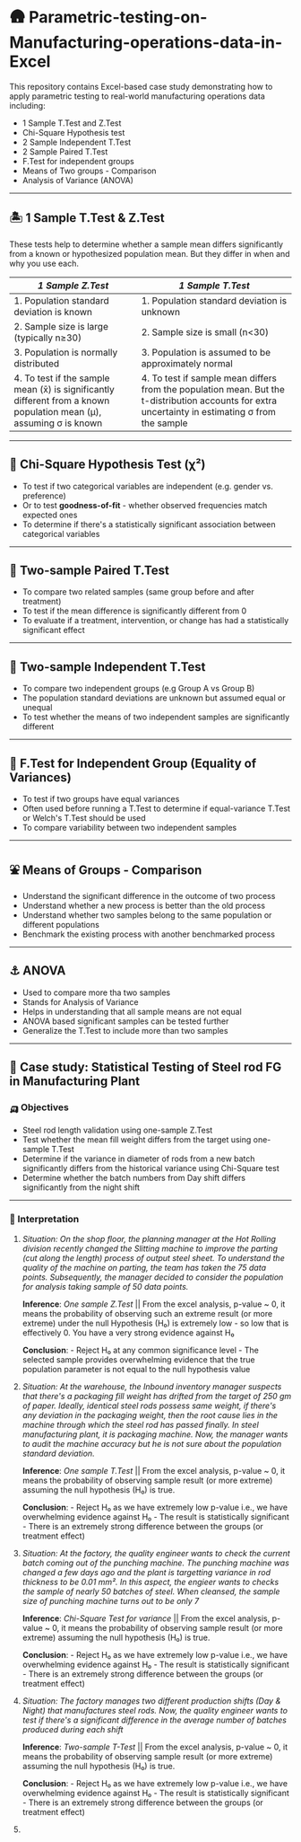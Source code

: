 # 🛖 Parametric-testing-on-Manufacturing-operations-data-in-Excel
This repository contains Excel-based case study demonstrating how to apply parametric testing to real-world manufacturing operations data including:

- 1 Sample T.Test and Z.Test
- Chi-Square Hypothesis test
- 2 Sample Independent T.Test
- 2 Sample Paired T.Test
- F.Test for independent groups
- Means of Two groups - Comparison
- Analysis of Variance (ANOVA)

---

## 🏝 1 Sample T.Test & Z.Test
These tests help to determine whether a sample mean differs significantly from a known or hypothesized population mean. But they differ in when and why you use each. 

| *1 Sample Z.Test* | *1 Sample T.Test* |
|-------------------|-------------------|
| 1. Population standard deviation is known | 1. Population standard deviation is unknown |
| 2. Sample size is large (typically n≥30) | 2. Sample size is small (n<30) |
| 3. Population is normally distributed | 3. Population is assumed to be approximately normal | 
| 4. To test if the sample mean (x̄) is significantly different from a known population mean (μ), assuming σ is known | 4. To test if sample mean differs from the population mean. But the t-distribution accounts for extra uncertainty in estimating σ from the sample | 

---

## 🚌 Chi-Square Hypothesis Test (χ²)
- To test if two categorical variables are independent (e.g. gender vs. preference)
- Or to test **goodness-of-fit** - whether observed frequencies match expected ones
- To determine if there's a statistically significant association between categorical variables

---

## 🎡 Two-sample Paired T.Test
- To compare two related samples (same group before and after treatment)
- To test if the mean difference is significantly different from 0
- To evaluate if a treatment, intervention, or change has had a statistically significant effect

---

## 🗿 Two-sample Independent T.Test
- To compare two independent groups (e.g Group A vs Group B)
- The population standard deviations are unknown but assumed equal or unequal
- To test whether the means of two independent samples are significantly different

---

## 💺 F.Test for Independent Group (Equality of Variances)
- To test if two groups have equal variances
- Often used before running a T.Test to determine if equal-variance T.Test or Welch's T.Test should be used
- To compare variability between two independent samples

---

## ⛲️ Means of Groups - Comparison
- Understand the significant difference in the outcome of two process
- Understand whether a new process is better than the old process
- Understand whether two samples belong to the same population or different populations
- Benchmark the existing process with another benchmarked process

---

## ⚓️ ANOVA
- Used to compare more tha two samples
- Stands for Analysis of Variance
- Helps in understanding that all sample means are not equal
- ANOVA based significant samples can be tested further
- Generalize the T.Test to include more than two samples

---

## 🛝 Case study: Statistical Testing of Steel rod FG in Manufacturing Plant

### 🛺 Objectives
- Steel rod length validation using one-sample Z.Test
- Test whether the mean fill weight differs from the target using one-sample T.Test
- Determine if the variance in diameter of rods from a new batch significantly differs from the historical variance using Chi-Square test
- Determine whether the batch numbers from Day shift differs significantly from the night shift

---

### 🛟 Interpretation

1. *Situation: On the shop floor, the planning manager at the Hot Rolling division recently changed the Slitting machine to improve the parting (cut along the length) process of output steel sheet. To understand the quality of the machine on parting, the team has taken the 75 data points. Subsequently, the manager decided to consider the population for analysis taking sample of 50 data points.*

    **Inference**: *One sample Z.Test* || From the excel analysis, p-value ~ 0, it means the probability of observing such an extreme result (or more extreme) under the null Hypothesis (H₀) is extremely low - so low that is effectively 0. You have a very strong evidence                                           against H₀

    **Conclusion**: - Reject H₀ at any common significance level
                    - The selected sample provides overwhelming evidence that the true population parameter is not equal to the null hypothesis value


2. *Situation: At the warehouse, the Inbound inventory manager suspects that there's a packaging fill weight has drifted from the target of 250 gm of paper. Ideally, identical steel rods possess same weight, if there's any deviation in the packaging weight, then the root cause lies in the machine through which the steel rod has passed finally. In steel manufacturing plant, it is packaging machine. Now, the manager wants to audit the machine accuracy but he is not sure about the population standard deviation.*

    **Inference**: *One sample T.Test* || From the excel analysis, p-value ~ 0, it means the probability of observing sample result (or more extreme) assuming the null hypothesis (H₀) is true.

    **Conclusion**: - Reject H₀ as we have extremely low p-value i.e., we have overwhelming evidence against H₀
                    - The result is statistically significant
                    - There is an extremely strong difference between the groups (or treatment effect)

3. *Situation: At the factory, the quality engineer wants to check the current batch coming out of the punching machine. The punching machine was changed a few days ago and the plant is targetting variance in rod thickness to be 0.01 mm². In this aspect, the engieer wants to checks the sample of nearly 50 batches of steel. When cleansed, the sample size of punching machine turns out to be only 7*

    **Inference**: *Chi-Square Test for variance* || From the excel analysis, p-value ~ 0, it means the probability of observing sample result (or more extreme) assuming the null hypothesis (H₀) is true.

    **Conclusion**: - Reject H₀ as we have extremely low p-value i.e., we have overwhelming evidence against H₀
                    - The result is statistically significant
                    - There is an extremely strong difference between the groups (or treatment effect)

4. *Situation: The factory manages two different production shifts (Day & Night) that manufactures steel rods. Now, the quality engineer wants to test if there's a significant difference in the average number of batches produced during each shift*

    **Inference**: *Two-sample T-Test* || From the excel analysis, p-value ~ 0, it means the probability of observing sample result (or more extreme) assuming the null hypothesis (H₀) is true.

    **Conclusion**: - Reject H₀ as we have extremely low p-value i.e., we have overwhelming evidence against H₀
                    - The result is statistically significant
                    - There is an extremely strong difference between the groups (or treatment effect)

5. 

